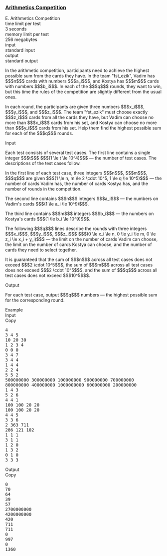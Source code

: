 <h3><a href="https://codeforces.com/contest/2132/problem/E" target="_blank" rel="noopener noreferrer">Arithmetics Competition</a></h3>

<div class="header"><div class="title">E. Arithmetics Competition</div><div class="time-limit"><div class="property-title">time limit per test</div>3 seconds</div><div class="memory-limit"><div class="property-title">memory limit per test</div>256 megabytes</div><div class="input-file input-standard"><div class="property-title">input</div>standard input</div><div class="output-file output-standard"><div class="property-title">output</div>standard output</div></div><div><p>In the arithmetic competition, participants need to achieve the highest possible sum from the cards they have. In the team <span class="tex-font-style-it">"fst_ezik"</span>, Vadim has $$$n$$$ cards with numbers $$$a_i$$$, and Kostya has $$$m$$$ cards with numbers $$$b_i$$$. In each of the $$$q$$$ rounds, they want to win, but this time the rules of the competition are slightly different from the usual ones.</p><p>In each round, the participants are given three numbers $$$x_i$$$, $$$y_i$$$, and $$$z_i$$$. The team <span class="tex-font-style-it">"fst_ezik"</span> must choose exactly $$$z_i$$$ cards from all the cards they have, but Vadim can choose no more than $$$x_i$$$ cards from his set, and Kostya can choose no more than $$$y_i$$$ cards from his set. Help them find the highest possible sum for each of the $$$q$$$ rounds.</p></div><div class="input-specification"><div class="section-title">Input</div><p>Each test consists of several test cases. The first line contains a single integer $$$t$$$ $$$(1 \le t \le 10^4)$$$ — the number of test cases. The descriptions of the test cases follow.</p><p>In the first line of each test case, three integers $$$n$$$, $$$m$$$, $$$q$$$ are given $$$(1 \le n, m \le 2 \cdot 10^5, 1 \le q \le 10^5)$$$ — the number of cards Vadim has, the number of cards Kostya has, and the number of rounds in the competition.</p><p>The second line contains $$$n$$$ integers $$$a_i$$$ — the numbers on Vadim's cards $$$(1 \le a_i \le 10^9)$$$.</p><p>The third line contains $$$m$$$ integers $$$b_i$$$ — the numbers on Kostya's cards $$$(1 \le b_i \le 10^9)$$$.</p><p>The following $$$q$$$ lines describe the rounds with three integers $$$x_i$$$, $$$y_i$$$, $$$z_i$$$ $$$(0 \le x_i \le n, 0 \le y_i \le m, 0 \le z_i \le x_i + y_i)$$$ — the limit on the number of cards Vadim can choose, the limit on the number of cards Kostya can choose, and the number of cards they need to select together.</p><p>It is guaranteed that the sum of $$$n$$$ across all test cases does not exceed $$$2 \cdot 10^5$$$, the sum of $$$m$$$ across all test cases does not exceed $$$2 \cdot 10^5$$$, and the sum of $$$q$$$ across all test cases does not exceed $$$10^5$$$.</p></div><div class="output-specification"><div class="section-title">Output</div><p>For each test case, output $$$q$$$ numbers — the highest possible sum for the corresponding round.</p></div><div class="sample-tests"><div class="section-title">Example</div><div class="sample-test"><div class="input"><div class="title">Input<div title="Copy" data-clipboard-target="#id004756716778535256" id="id00506988266842481" class="input-output-copier">Copy</div></div><pre id="id004756716778535256"><div class="test-example-line test-example-line-even test-example-line-0">4</div><div class="test-example-line test-example-line-odd test-example-line-1">3 4 5</div><div class="test-example-line test-example-line-odd test-example-line-1">10 20 30</div><div class="test-example-line test-example-line-odd test-example-line-1">1 2 3 4</div><div class="test-example-line test-example-line-odd test-example-line-1">0 0 0</div><div class="test-example-line test-example-line-odd test-example-line-1">3 4 7</div><div class="test-example-line test-example-line-odd test-example-line-1">3 4 4</div><div class="test-example-line test-example-line-odd test-example-line-1">1 4 4</div><div class="test-example-line test-example-line-odd test-example-line-1">2 2 4</div><div class="test-example-line test-example-line-even test-example-line-2">5 5 2</div><div class="test-example-line test-example-line-even test-example-line-2">500000000 300000000 100000000 900000000 700000000</div><div class="test-example-line test-example-line-even test-example-line-2">800000000 400000000 1000000000 600000000 200000000</div><div class="test-example-line test-example-line-even test-example-line-2">1 4 3</div><div class="test-example-line test-example-line-even test-example-line-2">5 2 6</div><div class="test-example-line test-example-line-odd test-example-line-3">4 4 1</div><div class="test-example-line test-example-line-odd test-example-line-3">100 100 20 20</div><div class="test-example-line test-example-line-odd test-example-line-3">100 100 20 20</div><div class="test-example-line test-example-line-odd test-example-line-3">4 4 5</div><div class="test-example-line test-example-line-even test-example-line-4">3 3 6</div><div class="test-example-line test-example-line-even test-example-line-4">2 363 711</div><div class="test-example-line test-example-line-even test-example-line-4">286 121 102</div><div class="test-example-line test-example-line-even test-example-line-4">1 1 1</div><div class="test-example-line test-example-line-even test-example-line-4">3 1 1</div><div class="test-example-line test-example-line-even test-example-line-4">1 2 0</div><div class="test-example-line test-example-line-even test-example-line-4">1 3 2</div><div class="test-example-line test-example-line-even test-example-line-4">0 1 0</div><div class="test-example-line test-example-line-even test-example-line-4">3 3 3</div></pre></div><div class="output"><div class="title">Output<div title="Copy" data-clipboard-target="#id009773354540788116" id="id001337351024978436" class="input-output-copier">Copy</div></div><pre id="id009773354540788116">0
70
64
39
57
2700000000
4200000000
420
711
711
0
997
0
1360
</pre></div></div></div>